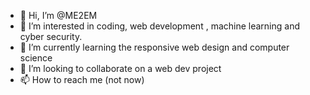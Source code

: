 - 👋 Hi, I’m @ME2EM
- 👀 I’m interested in coding, web development , machine learning and cyber security.
- 🌱 I’m currently learning the responsive web design and computer science
- 💞️ I’m looking to collaborate on a web dev project
- 📫 How to reach me (not now)

<!---
ME2EM/ME2EM is a ✨ special ✨ repository because its `README.md` (this file) appears on your GitHub profile.
You can click the Preview link to take a look at your changes.
--->
